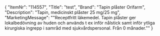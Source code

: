 {
  "ItemNr": "114557",
  "Title": "test",
  "Brand": "Tapin plåster Orifarm",
  "Description": "Tapin, medicinskt plåster 25 mg/25 mg",
  "MarketingMessage": "\"Receptfritt läkemedel. Tapin plåster ger lokalbedövning  av huden och används t ex inför nålstick samt inför ytliga kirurgiska ingrepp i samråd med sjukvårdspersonal. Från 0 månader.\""
}